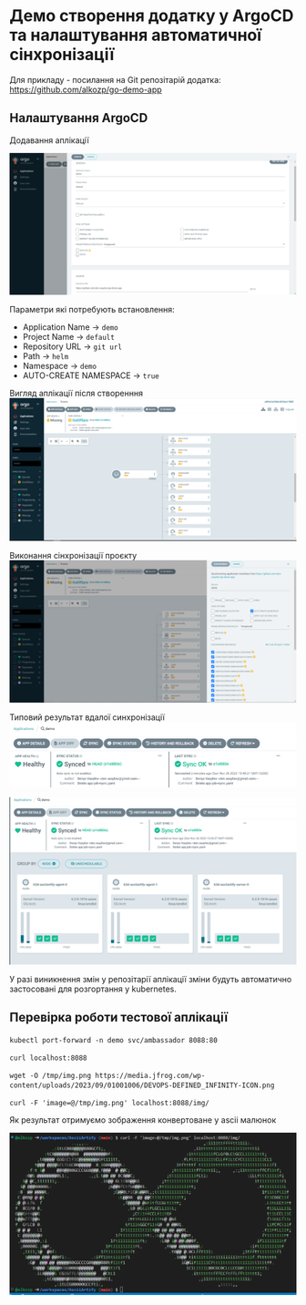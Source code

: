 # Демо створення додатку у ArgoCD та налаштування автоматичної сінхронізації

Для прикладу - посилання на Git репозітарій додатка: [https://github.com/alkozp/go-demo-app ](https://github.com/alkozp/go-demo-app )

## Налаштування ArgoCD

Додавання аплікації

![Add application](argocd_01.png)

Параметри які потребують встановлення:
* Application Name -> `demo`
* Project Name -> `default`
* Repository URL -> `git url`
* Path -> `helm`
* Namespace -> `demo`
* AUTO-CREATE NAMESPACE -> `true`

Вигляд аплікації після створенння
![result](argocd_02.png)

Виконання сінхронізації проєкту
![sync](argocd_03.png)

Типовий результат вдалої синхронізації
![sync_ok](argocd_05.png)

![sync_ok](argocd_06.png)

У разі виникнення змін у репозітарії аплікації зміни будуть автоматично застосовані для розгортання у kubernetes.

## Перевірка роботи тестової аплікації

`kubectl port-forward -n demo svc/ambassador 8088:80`

`curl localhost:8088`

`wget -O /tmp/img.png https://media.jfrog.com/wp-content/uploads/2023/09/01001006/DEVOPS-DEFINED_INFINITY-ICON.png`

`curl -F 'image=@/tmp/img.png' localhost:8088/img/`

Як результат отримуємо зображення конвертоване у ascii малюнок

![test_app](argocd_07.png)